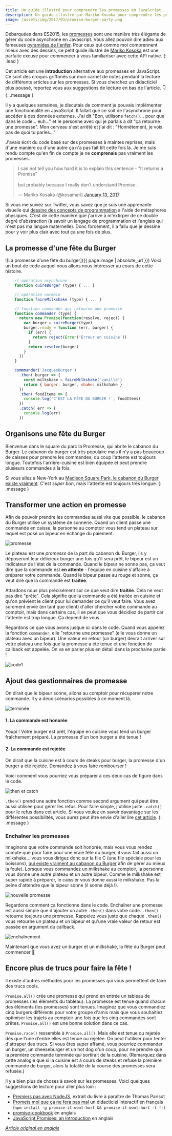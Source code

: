 ```yaml
---
title: Un guide illustré pour comprendre les promesses en JavaScript
description: Un guide illustré par Mariko Kosoka pour comprendre les promesses en JavaScript.
image: /assets/img/2017/03/promise-burger-party.png
---
```


Débarquées dans ES2015, les [promesses](https://oncletom.io/node.js/chapter-02/index.html#primitive-promise) sont une manière très élégante de gérer du code asynchrone en Javascript. Vous allez pouvoir dire adieu aux fameuses [pyramides de l'enfer](https://vimeo.com/49221062#t=154s). Pour ceux qui comme moi comprennent mieux avec des dessins, ce petit guide illustré de [Mariko Kosoka](http://kosamari.com/) est une parfaite excuse pour commencer à vous familiariser avec cette API native.
{: .lead }

Cet article est une **introduction** alternative aux promesses en JavaScript. Ce sont des croquis griffonés sur mon carnet de notes pendant la lecture de différents articles sur les promesses. Si vous cherchez un didacticiel plus poussé, reportez vous aux suggestions de lecture en bas de l'article. 👇
{: .message }

Il y a quelques semaines, je discutais de comment je pouvais implémenter une fonctionnalité en JavaScript. Il fallait que ce soit de l'asynchrone pour accéder à des données externes. J'ai dit "Bon, utilisons `fetch()`… pour que dans le code… euh…" et le personne avec qui je parlais a dit "ça retourne une promesse". Mon cerveau s'est arrêté et j'ai dit : "Honnêtement, je vois pas de quoi tu parles…"

J'avais écrit du code basé sur des promesses à maintes reprises, mais d'une manière ou d'une autre ça n'a pas fait tilt cette fois là. Je me suis rendu compte qu'en fin de compte je ne **comprenais** pas vraiment les promesses.

<blockquote class="twitter-tweet" data-lang="en"><p lang="en" dir="ltr">I can not tell you how hard it is to explain this sentence - &quot;It returns a Promise&quot;<br><br>but probably because I really don&#39;t understand Promise.</p>&mdash; Mariko Kosaka (@kosamari) <a href="https://twitter.com/kosamari/status/819972802220589056">January 13, 2017</a></blockquote>
<script async src="//platform.twitter.com/widgets.js" charset="utf-8"></script>

Si vous me suivez sur Twitter, vous savez que je suis une apprenante visuelle qui [dessine des concepts de programmation](https://twitter.com/kosamari/status/806941856777011200) à l'aide de métaphores physiques. C'est de cette manière que j'arrive à m'extirper de ce double degré d'abstraction (à savoir un langage de programmation et l'anglais qui n'est pas ma langue maternelle). Donc forcément, il a fallu que je dessine pour y voir plus clair avec tout ça une fois de plus.

## La promesse d'une fête du Burger

![La promesse d'une fête du burger]({{ page.image | absolute_url }})
Voici un bout de code auquel nous allons nous intéresser au cours de cette histoire.

```js
    // opération asynchrone
    function cuireBurger (type) { ... }

    // opération normale
    function faireMilkshake (type) { ... }

    // fonction commander qui retourne une promesse
    function commander (type) {
      return new Promise(function(resolve, reject) {
        var burger = cuireBurger(type)
        burger.ready = function (err, burger) {
          if (err) {
            return reject(Error('Erreur en cuisine'))
          }
          return resolve(burger)
        }
      })
    }

    commmander('JacquesBurger')
      .then( burger => {
        const milkshake = faireMilkshake('vanille')
        return { burger: burger, shake: milkshake }
      })
      .then( foodItems => {
        console.log('C’EST LA FÊTE DU BURGER !', foodItems)
      })
      .catch( err => {
        console.log(err)
      })
```

## Organisons une fête du Burger

Bienvenue dans le square du parc la Promesse, qui abrite le cabanon du Burger. Le cabanon du burger est très populaire mais il n'y a pas beaucoup de caisses pour prendre les commandes, du coup l'attente est toujours longue. Toutefois l'arrière-cuisine est bien équipée et peut prendre plusieurs commandes à la fois.

Si vous allez à New-York au [Madison Square Park, le cabanon du Burger existe vraiment](http://www.foodsmackdown.com/2011/08/shake-shack-new-york-madison-square-park/). C'est *super bon*, mais l'attente est toujours très longue.
{: .message }

## Transformer une action en promesse

Afin de pouvoir prendre les commandes aussi vite que possible, le cabanon du Burger utilise un système de sonnerie. Quand un client passe une commande en caisse, la personne au comptoir vous tend un plateau sur lequel est posé un bipeur en échange du paiement.

![promesse](https://cloud.githubusercontent.com/assets/4581495/22322842/ca748288-e36c-11e6-9ee5-dcac2edaf041.png)

Le plateau est une _promesse_ de la part du cabanon du Burger, ils y déposeront leur délicieux burger une fois qu'il sera prêt, le bipeur est un indicateur de l'état de la commande. Quand le bipeur ne sonne pas, ça veut dire que la commande est **en attente** - l'équipe en cuisine s'affaire à préparer votre commande. Quand le bipeur passe au rouge et sonne, ça veut dire que la commande est **traitée**.

Attardons nous plus précisément sur ce que veut dire **traitée**. Cela ne veut pas dire "prête". Cela signifie que la commande a été traitée en cuisine et qu'on prévient le client pour lui demander ce qu'il veut faire. Vous avez surement envie (en tant que client) d'aller chercher votre commande au comptoir, mais dans certains cas, il se peut que vous décidiez de partir car l'attente est trop longue. Ça depend de vous.

Regardons ce que vous avons jusque ici dans le code. Quand vous appelez la fonction `commander`, elle "retourne une promesse" (elle vous donne un plateau avec un bipeur). Une valeur en retour (un burger) devrait arriver sur votre plateau une fois que la promesse a été tenue et une fonction de callback est appelée. On va en parler plus en détail dans la prochaine partie !

![code1](https://cloud.githubusercontent.com/assets/4581495/22364172/9663c05e-e43d-11e6-8824-234617eca8cd.png)

## Ajout des gestionnaires de promesse

On dirait que le bipeur sonne, allons au comptoir pour récupérer notre commande. Il y a deux scénarios possibles à ce moment là.

![terminée](https://cloud.githubusercontent.com/assets/4581495/22322847/d7c06e98-e36c-11e6-9c40-3d76dc381357.png)

#### 1. La commande est honorée

Youpi ! Votre burger est prêt, l'équipe en cuisine vous tend un burger fraîchement préparé. La promesse d'un bon burger a été tenue !

#### 2. La commande est rejetée

On dirait que la cuisine est à cours de steaks pour burger, la promesse d'un burger a été rejetée. Demandez à vous faire rembourser !

Voici comment vous pourriez vous préparer à ces deux cas de figure dans le code.

![then et catch](https://cloud.githubusercontent.com/assets/4581495/22364173/966f03a6-e43d-11e6-942c-95a2c191af3f.png)

`.then()` prend une autre fonction comme second argument qui peut être aussi utilisée pour gérer les refus. Pour faire simple, j'utilise juste
`.catch()` pour le refus dans cet article. Si vous voulez en savoir davantage sur les différentes possibilités, vous aurez peut être envie d'aller lire [cet
article](https://developers.google.com/web/fundamentals/getting-started/primers/promises#error_handling).
{: .message }

### Enchaîner les promesses

Imaginons que votre commande soit honorée, mais vous vous rendez compte que pour faire pour une vraie fête du burger, il vous fait aussi un milkshake… vous vous dirigez donc sur la file C (une file spéciale pour les boissons), [qui existe vraiment au cabanon du Burger](http://midtownlunch.com/2010/08/02/midtown-times-square-shake-shack-finally-add-a-c-line/)
afin de gérer au mieux la foule). Lorsque vous commandez un milkshake au comptoir, la personne vous donne une autre plateau et un autre bipeur. Comme le milkshake est super rapide à préparer, le caissier vous donne aussi le milkshake. Pas la peine d'attendre que le bipeur sonne (il sonne déjà !).

![nouvelle promesse](https://cloud.githubusercontent.com/assets/4581495/22322865/e95a7b58-e36c-11e6-9947-ed7505a92558.png)

Regardons comment ça fonctionne dans le code. Enchaîner une promesse est aussi simple que d'ajouter un autre `.then()` dans votre code. `.then()` retourne toujours une promesse. Rappelez vous juste que chaque `.then()` vous retourne un plateau et un bipeur et qu'une vraie valeur de retour est passée en argument du callback.

![enchaînement](https://cloud.githubusercontent.com/assets/4581495/22324122/5913c8d4-e375-11e6-8171-29f232dd0d0b.png)

Maintenant que vous avez un burger et un milkshake, la fête du Burger peut commencer 🎉

## Encore plus de trucs pour faire la fête !

Il existe d'autres méthodes pour les promesses qui vous permettent de faire des trucs cools.

`Promise.all()` crée une promesse qui prend en entrée un tableau de promesses (les éléments du tableau). La promesse est tenue quand chacun des éléments (les promesses) sont tenues. Imaginez que vous commandiez cinq burgers différents pour votre groupe d'amis mais que vous souhaitiez optimiser les trajets au comptoir une fois que les cinq commandes sont prêtes. `Promise.all()` est une bonne solution dans ce cas.

`Promise.race()` ressemble à `Promise.all()`. Mais elle est tenue ou rejetée dès que l'une d'entre elles est tenue ou rejetée. On peut l'utiliser pour tenter d'attraper des trucs. Si vous êtes super affamé, vous pourriez commander un burger, un cheeseburger et un hot dog d'un coup, pour ne prendre que la première commande terminée qui sortirait de la cuisine. (Remarquez dans cette analogie que si la cuisine est à cours de steaks et refuse la première commande de burger, alors la totalité de la course des promesses sera refusée.)

Il y a bien plus de choses à savoir sur les promesses. Voici quelques suggestions de lecture pour aller plus loin :

-   [Premiers pas avec NodeJS](https://oncletom.io/node.js/chapter-02/), extrait du livre à paraître de Thomas Parisot
-   [Promets moi que ça ne fera pas mal](https://github.com/stevekane/promise-it-wont-hurt) un didacticiel interactif en français (`npm install -g promise-it-wont-hurt && promise-it-wont-hurt -l fr`)
-   [promise-cookbook](https://github.com/mattdesl/promise-cookbook/blob/master/README.md) en anglais
-   [JavaScript Promises: an
    Introduction](https://developers.google.com/web/fundamentals/getting-started/primers/promises) en anglais

_[Article original en anglais](http://kosamari.com/notes/the-promise-of-a-burger-party)_
